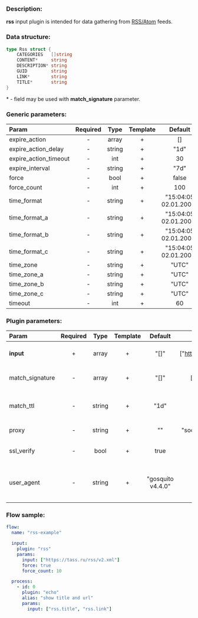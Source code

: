 ### Description:

**rss** input plugin is intended for data gathering from [RSS/Atom](https://en.wikipedia.org/wiki/RSS) feeds.

### Data structure:

```go
type Rss struct {
	CATEGORIES   []string
	CONTENT*     string
	DESCRIPTION* string
	GUID         string
	LINK*        string
	TITLE*       string
}
```

\* - field may be used with **match_signature** parameter.

### Generic parameters:

| Param                 | Required |  Type  | Template |        Default        |
| :-------------------- | :------: | :----: | :------: | :-------------------: |
| expire_action         |    -     | array  |    +     |          []           |
| expire_action_delay   |    -     | string |    +     |         "1d"          |
| expire_action_timeout |    -     |  int   |    +     |          30           |
| expire_interval       |    -     | string |    +     |         "7d"          |
| force                 |    -     |  bool  |    +     |         false         |
| force_count           |    -     |  int   |    +     |          100          |
| time_format           |    -     | string |    +     | "15:04:05 02.01.2006" |
| time_format_a         |    -     | string |    +     | "15:04:05 02.01.2006" |
| time_format_b         |    -     | string |    +     | "15:04:05 02.01.2006" |
| time_format_c         |    -     | string |    +     | "15:04:05 02.01.2006" |
| time_zone             |    -     | string |    +     |         "UTC"         |
| time_zone_a           |    -     | string |    +     |         "UTC"         |
| time_zone_b           |    -     | string |    +     |         "UTC"         |
| time_zone_c           |    -     | string |    +     |         "UTC"         |
| timeout               |    -     |  int   |    +     |          60           |

### Plugin parameters:

| Param           | Required |  Type  | Template |      Default      |            Example             | Description                                |
| :-------------- | :------: | :----: | :------: | :---------------: | :----------------------------: | :----------------------------------------- |
| **input**       |    +     | array  |    +     |       "[]"        | ["https://tass.ru/rss/v2.xml"] | List of RSS/Atom feeds.                    |
| match_signature |    -     | array  |    +     |       "[]"        |   ["rss.link", "rss.title"]    | Match new articles by signature.           |
| match_ttl       |    -     | string |    +     |       "1d"        |             "24h"              | TTL (Time To Live) for matched signatures. |
| proxy           |    -     | string |    +     |        ""         |   "socks5://127.0.0.1:9050"    | Proxy settings.                            |
| ssl_verify      |    -     |  bool  |    +     |       true        |             false              | Verify server certificate.                 |
| user_agent      |    -     | string |    +     | "gosquito v4.4.0" |         "webchela 1.0"         | Custom User-Agent for feed access.         |

### Flow sample:

```yaml
flow:
  name: "rss-example"

  input:
    plugin: "rss"
    params:
      input: ["https://tass.ru/rss/v2.xml"]
      force: true
      force_count: 10

  process:
    - id: 0
      plugin: "echo"
      alias: "show title and url"
      params:
        input: ["rss.title", "rss.link"]
```
